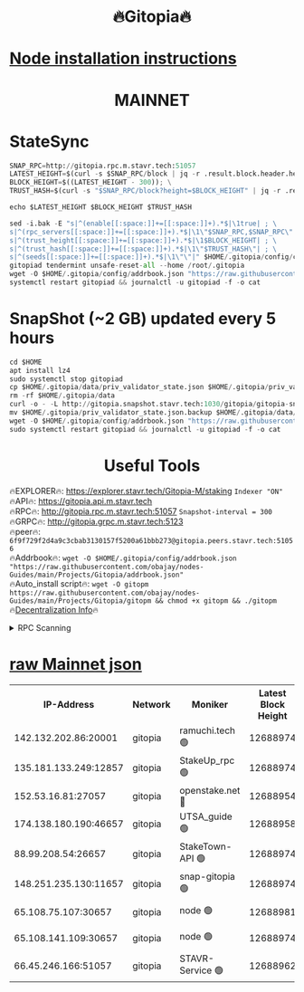 <h1 align="center"> 🔥Gitopia🔥</h1>

[Node installation instructions](https://github.com/obajay/nodes-Guides/tree/main/Projects/Gitopia)
=

<h1 align="center"> MAINNET</h1>

# StateSync
```python
SNAP_RPC=http://gitopia.rpc.m.stavr.tech:51057
LATEST_HEIGHT=$(curl -s $SNAP_RPC/block | jq -r .result.block.header.height); \
BLOCK_HEIGHT=$((LATEST_HEIGHT - 300)); \
TRUST_HASH=$(curl -s "$SNAP_RPC/block?height=$BLOCK_HEIGHT" | jq -r .result.block_id.hash)

echo $LATEST_HEIGHT $BLOCK_HEIGHT $TRUST_HASH

sed -i.bak -E "s|^(enable[[:space:]]+=[[:space:]]+).*$|\1true| ; \
s|^(rpc_servers[[:space:]]+=[[:space:]]+).*$|\1\"$SNAP_RPC,$SNAP_RPC\"| ; \
s|^(trust_height[[:space:]]+=[[:space:]]+).*$|\1$BLOCK_HEIGHT| ; \
s|^(trust_hash[[:space:]]+=[[:space:]]+).*$|\1\"$TRUST_HASH\"| ; \
s|^(seeds[[:space:]]+=[[:space:]]+).*$|\1\"\"|" $HOME/.gitopia/config/config.toml
gitopiad tendermint unsafe-reset-all --home /root/.gitopia
wget -O $HOME/.gitopia/config/addrbook.json "https://raw.githubusercontent.com/obajay/nodes-Guides/main/Projects/Gitopia/addrbook.json"
systemctl restart gitopiad && journalctl -u gitopiad -f -o cat
```
# SnapShot (~2 GB) updated every 5 hours
```python
cd $HOME
apt install lz4
sudo systemctl stop gitopiad
cp $HOME/.gitopia/data/priv_validator_state.json $HOME/.gitopia/priv_validator_state.json.backup
rm -rf $HOME/.gitopia/data
curl -o - -L http://gitopia.snapshot.stavr.tech:1030/gitopia/gitopia-snap.tar.lz4 | lz4 -c -d - | tar -x -C $HOME/.gitopia --strip-components 2
mv $HOME/.gitopia/priv_validator_state.json.backup $HOME/.gitopia/data/priv_validator_state.json
wget -O $HOME/.gitopia/config/addrbook.json "https://raw.githubusercontent.com/obajay/nodes-Guides/main/Projects/Gitopia/addrbook.json"
sudo systemctl restart gitopiad && journalctl -u gitopiad -f -o cat
```
 <h1 align="center"> Useful Tools</h1>

🔥EXPLORER🔥:      https://explorer.stavr.tech/Gitopia-M/staking  `Indexer "ON"` \
🔥API🔥: 			 		 https://gitopia.api.m.stavr.tech \
🔥RPC🔥:           http://gitopia.rpc.m.stavr.tech:51057              `Snapshot-interval = 300` \
🔥GRPC🔥:          http://gitopia.grpc.m.stavr.tech:5123 \
🔥peer🔥:					 `6f9f729f2d4a9c3cbab3130157f5200a61bbb273@gitopia.peers.stavr.tech:51056` \
🔥Addrbook🔥:    ```wget -O $HOME/.gitopia/config/addrbook.json "https://raw.githubusercontent.com/obajay/nodes-Guides/main/Projects/Gitopia/addrbook.json"``` \
🔥Auto_install script🔥: ```wget -O gitopm https://raw.githubusercontent.com/obajay/nodes-Guides/main/Projects/Gitopia/gitopm && chmod +x gitopm && ./gitopm``` \
🔥[Decentralization Info](https://github.com/obajay/StateSync-snapshots/tree/main/Projects/Gitopia/Decentralization)🔥

<details>
<summary>RPC Scanning</summary>

<h2 align="center"> We scan nodes in real time every 4 hours. And we provide the final result of RPC endpoints.
We cannot influence the operation of these nodes in any way. </h2>


```python
If Voting Power is higher than 0 --> then the Node is a validator of the network and may be subject to attack and be a potential threat to the chain.
```
```python
We marked such validators with a red symbol
```

</details>

[raw Mainnet json](https://rpc-check.gitopm.stavr.tech/gitopm/rpc-gitopm-result.json)
=

<table><tr><th>IP-Address</th><th>Network</th><th>Moniker</th><th>Latest Block Height</th><th>Earliest Block Height</th><th>Catching Up</th><th>Tx Index</th><th>Voting Power</th><th>Scan Time</th></tr><tr><td>142.132.202.86:20001</td><td>gitopia</td><td>ramuchi.tech 🟢</td><td>12688974</td><td>6548337</td><td>False</td><td>on</td><td>0</td><td>2024-01-23T13:55:03.146221420UTC</td></tr><tr><td>135.181.133.249:12857</td><td>gitopia</td><td>StakeUp_rpc 🟢</td><td>12688974</td><td>8010001</td><td>False</td><td>on</td><td>0</td><td>2024-01-23T13:55:03.484064733UTC</td></tr><tr><td>152.53.16.81:27057</td><td>gitopia</td><td>openstake.net 🔴</td><td>12688954</td><td>10455001</td><td>False</td><td>off</td><td>26656</td><td>2024-01-23T13:54:28.028286479UTC</td></tr><tr><td>174.138.180.190:46657</td><td>gitopia</td><td>UTSA_guide 🟢</td><td>12688958</td><td>11194706</td><td>False</td><td>on</td><td>0</td><td>2024-01-23T13:54:36.823712549UTC</td></tr><tr><td>88.99.208.54:26657</td><td>gitopia</td><td>StakeTown-API 🟢</td><td>12688974</td><td>11362501</td><td>False</td><td>on</td><td>0</td><td>2024-01-23T13:55:02.650932803UTC</td></tr><tr><td>148.251.235.130:11657</td><td>gitopia</td><td>snap-gitopia 🟢</td><td>12688974</td><td>11730001</td><td>False</td><td>on</td><td>0</td><td>2024-01-23T13:55:02.896194996UTC</td></tr><tr><td>65.108.75.107:30657</td><td>gitopia</td><td>node 🟢</td><td>12688981</td><td>11907586</td><td>False</td><td>on</td><td>0</td><td>2024-01-23T13:55:14.153467325UTC</td></tr><tr><td>65.108.141.109:30657</td><td>gitopia</td><td>node 🟢</td><td>12688974</td><td>12299845</td><td>False</td><td>on</td><td>0</td><td>2024-01-23T13:55:02.425276533UTC</td></tr><tr><td>66.45.246.166:51057</td><td>gitopia</td><td>STAVR-Service 🟢</td><td>12688962</td><td>12686001</td><td>False</td><td>on</td><td>0</td><td>2024-01-23T13:54:43.619773633UTC</td></tr></table>
